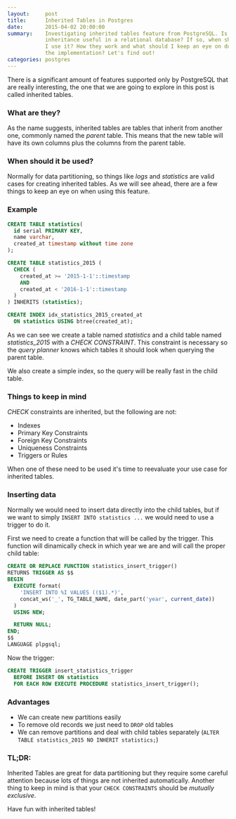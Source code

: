 ```yaml
---
layout:     post
title:      Inherited Tables in Postgres
date:       2015-04-02 20:00:00
summary:    Investigating inherited tables feature from PostgreSQL. Is
            inheritance useful in a relational database? If so, when should
            I use it? How they work and what should I keep an eye on during
            the implementation? Let's find out!
categories: postgres
---
```


There is a significant amount of features supported only by PostgreSQL that are
really interesting, the one that we are going to explore in this post is called
inherited tables.

### What are they?

As the name suggests, inherited tables are tables that inherit from another one,
commonly named the *parent* table. This means that the new table will have its own
columns plus the columns from the parent table.

### When should it be used?

Normally for data partitioning, so things like *logs* and *statistics* are valid
cases for creating inherited tables. As we will see ahead, there are a few
things to keep an eye on when using this feature.

### Example

~~~ sql
CREATE TABLE statistics(
  id serial PRIMARY KEY,
  name varchar,
  created_at timestamp without time zone
);

CREATE TABLE statistics_2015 (
  CHECK (
    created_at >= '2015-1-1'::timestamp
    AND
    created_at < '2016-1-1'::timestamp
  )
) INHERITS (statistics);

CREATE INDEX idx_statistics_2015_created_at
  ON statistics USING btree(created_at);
~~~

As we can see we create a table named *statistics* and a child table named
*statistics_2015* with a *CHECK CONSTRAINT*. This constraint is necessary so the
*query planner* knows which tables it should look when querying the parent table.

We also create a simple index, so the query will be really fast in the child table.

### Things to keep in mind

*CHECK* constraints are inherited, but the following are not:

  * Indexes
  * Primary Key Constraints
  * Foreign Key Constraints
  * Uniqueness Constraints
  * Triggers or Rules

When one of these need to be used it's time to reevaluate your use case for
inherited tables.

### Inserting data

Normally we would need to insert data directly into the child tables, but if we
want to simply `INSERT INTO statistics ...` we would need to use a trigger to do it.

First we need to create a function that will be called by the trigger. This
function will dinamically check in which year we are and will call the proper
child table:

~~~ sql
CREATE OR REPLACE FUNCTION statistics_insert_trigger()
RETURNS TRIGGER AS $$
BEGIN
  EXECUTE format(
    'INSERT INTO %I VALUES (($1).*)',
    concat_ws('_', TG_TABLE_NAME, date_part('year', current_date))
  )
  USING NEW;

  RETURN NULL;
END;
$$
LANGUAGE plpgsql;
~~~

Now the trigger:

~~~ sql
CREATE TRIGGER insert_statistics_trigger
  BEFORE INSERT ON statistics
  FOR EACH ROW EXECUTE PROCEDURE statistics_insert_trigger();
~~~

### Advantages

  * We can create new partitions easily
  * To remove old records we just need to `DROP` old tables
  * We can remove partitions and deal with child tables separately (`ALTER TABLE
    statistics_2015 NO INHERIT statistics;`)

### TL;DR:

Inherited Tables are great for data partitioning but they require some careful
attention because lots of things are not inherited automatically. Another thing
to keep in mind is that your `CHECK CONSTRAINTS` should be *mutually exclusive*.

Have fun with inherited tables!
